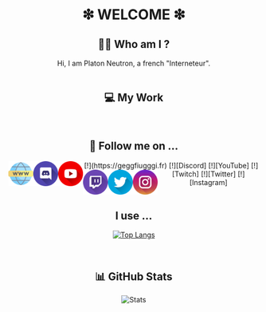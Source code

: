 <h1 align="center">❇ WELCOME ❇</h1>

**<h2 align="center">:man_student: Who am I ?</h1>**

<center>Hi, I am Platon Neutron, a french "Interneteur".</center>

<br/>

**<h2 align="center">💻 My Work</h1>**

<br/>

**<h2 align="center">📲 Follow me on ...</h1>**
<div align="center">
    [!<img align="left" alt="" width="50px" src="https://github.com/PlatonNeutron/PlatonNeutron/blob/master/img/site.png"/>](https://geggfiugggi.fr)
    [!<img align="left" alt="" width="50px" src="https://github.com/PlatonNeutron/PlatonNeutron/blob/master/img/discord.png"/>][Discord]
    [!<img align="left" alt="" width="50px" src="https://github.com/PlatonNeutron/PlatonNeutron/blob/master/img/youtube.png"/>][YouTube]
    [!<img align="left" alt="" width="50px" src="https://github.com/PlatonNeutron/PlatonNeutron/blob/master/img/twitch.png"/>][Twitch]
    [!<img align="left" alt="" width="50px" src="https://github.com/PlatonNeutron/PlatonNeutron/blob/master/img/twitter.png"/>][Twitter]
    [!<img align="left" alt="" width="50px" src="https://github.com/PlatonNeutron/PlatonNeutron/blob/master/img/instagram.png"/>][Instagram]
</div>

<br/>

**<h2 align="center">I use ...</h1>**
<div align="center">

[![Top Langs](https://github-readme-stats.vercel.app/api/top-langs?username=PlatonNeutron&langs_count=10&layout=compact&theme=tokyonight&hide_border=true)](https://github.com/anuraghazra/github-readme-stats)
</div>

<br/>

**<h2 align="center">📊 GitHub Stats</h1>**
<div align="center">

![Stats](https://github-readme-stats.vercel.app/api?username=PlatonNeutron&show_icons=true&theme=tokyonight&hide_border=true)
</div>

[Website]: https://geggfiugggi.fr
[Discord]: https://discord.gg/pNxMVFv
[YouTube]: https://www.youtube.com/channel/UC2xPiOqjQ-nZeCka_ZNCtCQ
[Twitch]: https://www.twitch.tv/platon_neutron
[Twitter]: https://twitter.com/PlatonNeutron
[Instagram]: https://www.instagram.com/platon_neutronphoto/
[GitHubStats]: https://youtube.com/